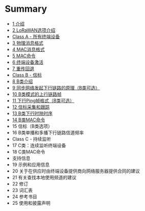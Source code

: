 # Summary

* [1 介绍](README.md)
* [2 LoRaWAN选项介绍](chapter1.md)
* [Class A - 所有终端设备](class-a-suo-you-zhong-duan-she-bei.md)
* [3 物理消息格式](wu-li-xiao-xi-ge-shi.md)
* [4 MAC消息格式](macxiao-xi-ge-shi.md)
* [5 MAC命令](macming-ling.md)
* [6 终端设备激活](zhong-duan-she-bei-ji-huo.md)
* [7 重传回退](zhong-chuan-hui-tui.md)
* [Class B - 信标](class-b-xin-biao.md)
* [8 B类介绍](blei-jie-shao.md)
* [9 同步网络发起下行链路的原理（B类可选）](9-tong-bu-wang-luo-fa-qi-xia-xing-lian-lu-de-yuan-li.md)
* [10 B类模式的上行链路帧](10-blei-mo-shi-de-shang-xing-lian-lu-zheng.md)
* [11 下行Ping帧格式（B类可选）](11-xia-xing-ping-zheng-ge-shi-ff08-b-lei-xuan-xiang-ff09.md)
* [12 信标采集和跟踪](12-xin-biao-cai-ji-he-gen-zong.md)
* [13 B类下行时隙时序](13-blei-xia-xing-shi-xi-shi-xu.md)
* [14 B类MAC命令](14-blei-mac-ming-ling.md)
* 15 信标（B类选项）
* 16 B类单播和多播下行链路信道频率
* Class C - 持续监听
* 17 C类：连续监听终端设备
* 18 C类MAC命令
* 支持信息
* 19 示例和应用信息
* 20 关于在供应时由终端设备提供商向网络服务器提供合同的建议
* 21 有关查找本地使用频道的建议
* 22 修订
* 23 词汇表
* 24 参考书目
* 25 使用和披露声明

